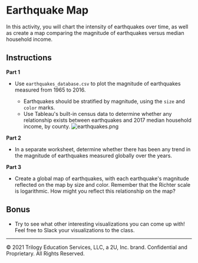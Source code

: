 # Earthquake Map

In this activity, you will chart the intensity of earthquakes over time, as well as create a map comparing the magnitude of earthquakes versus median household income.

## Instructions

**Part 1**

* Use `earthquakes_database.csv` to plot the magnitude of earthquakes measured from 1965 to 2016.

  * Earthquakes should be stratified by magnitude, using the `size` and `color` marks. 
  * Use Tableau's built-in census data to determine whether any relationship exists between earthquakes and 2017 median household income, by county.
    ![earthquakes.png](Images/earthquakes.png)

**Part 2**

* In a separate worksheet, determine whether there has been any trend in the magnitude of earthquakes measured globally over the years. 

**Part 3**

* Create a global map of earthquakes, with each earthquake's magnitude reflected on the map by size and color. Remember that the Richter scale is logarithmic. How might you reflect this relationship on the map?

## Bonus

* Try to see what other interesting visualizations you can come up with! Feel free to Slack your visualizations to the class.

---

© 2021 Trilogy Education Services, LLC, a 2U, Inc. brand. Confidential and Proprietary. All Rights Reserved.
